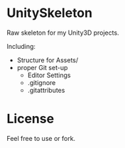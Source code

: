 # UnitySkeleton
Raw skeleton for my Unity3D projects.


Including:
* Structure for Assets/
* proper Git set-up
	* Editor Settings
	* .gitignore
	* .gitattributes

# License
Feel free to use or fork.
